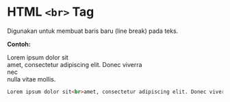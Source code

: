# HTML `<br>` Tag

Digunakan untuk membuat baris baru (line break) pada teks.

<div class="example">
	<p class="example__label"><strong>Contoh:</strong></p>
	<div class="example__preview">
        Lorem ipsum dolor sit<br>amet, consectetur adipiscing elit. Donec viverra<br>nec<br>nulla vitae mollis.
	</div>
</div>

```html
Lorem ipsum dolor sit<br>amet, consectetur adipiscing elit. Donec viverra<br>nec<br>nulla vitae mollis.
```